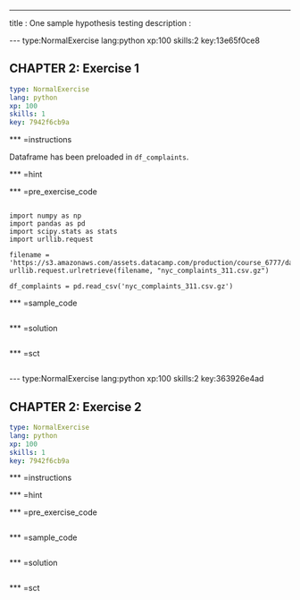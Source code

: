 ---
title       : One sample hypothesis testing
description : 



--- type:NormalExercise lang:python xp:100 skills:2 key:13e65f0ce8
## CHAPTER 2: Exercise 1

```yaml
type: NormalExercise
lang: python
xp: 100
skills: 1
key: 7942f6cb9a
```

*** =instructions

Dataframe has been preloaded in `df_complaints`.

*** =hint

*** =pre_exercise_code
```{python}

import numpy as np
import pandas as pd
import scipy.stats as stats
import urllib.request

filename = 'https://s3.amazonaws.com/assets.datacamp.com/production/course_6777/datasets/Chicago_violent_crimes.csv.gz.csv'
urllib.request.urlretrieve(filename, "nyc_complaints_311.csv.gz")

df_complaints = pd.read_csv('nyc_complaints_311.csv.gz')
```

*** =sample_code
```{python}

```

*** =solution
```{python}

```

*** =sct
```{python}

```

--- type:NormalExercise lang:python xp:100 skills:2 key:363926e4ad
## CHAPTER 2: Exercise 2

```yaml
type: NormalExercise
lang: python
xp: 100
skills: 1
key: 7942f6cb9a
```

*** =instructions

*** =hint

*** =pre_exercise_code
```{python}

```

*** =sample_code
```{python}

```

*** =solution
```{python}

```

*** =sct
```{python}

```

